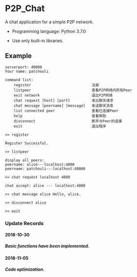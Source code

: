 # P2P_Chat
A chat application for a simple P2P network.

- Programming language: Python 3.7.0

- Use only built-in libraries.

## Example
    serverport: 40000
    Your name: patchouli
    
    command list:
        register                            注册
        listpeer                            查看P2P网络内所有Peer
        exit network                        退出P2P网络
        chat request [host] [port]          发出聊天请求
        chat message [peername] [message]   发送聊天消息
        list connected peer                 查看已连接Peer
        help                                查看帮助
        disconnect                          断开与Peer的连接
        exit                                退出程序
    
    >> register
    
    Register Successful.
    
    >> listpeer
    
    display all peers:
    peername: alice---localhost:4000
    peername: patchouli---localhost:40000
    
    >> chat request localhost 4000
    
    chat accept: alice --- localhost:4000
    
    >> chat message alice Hello, alice.
    
    >> disconnect alice
    
    >> exit

### Update Records

#### 2018-10-30

##### Basic functions have been implemented.

#### 2018-11-05

##### Code optimization.
